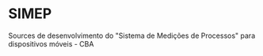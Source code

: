 # SIMEP
Sources de desenvolvimento do "Sistema de Medições de Processos" para dispositivos móveis - CBA

